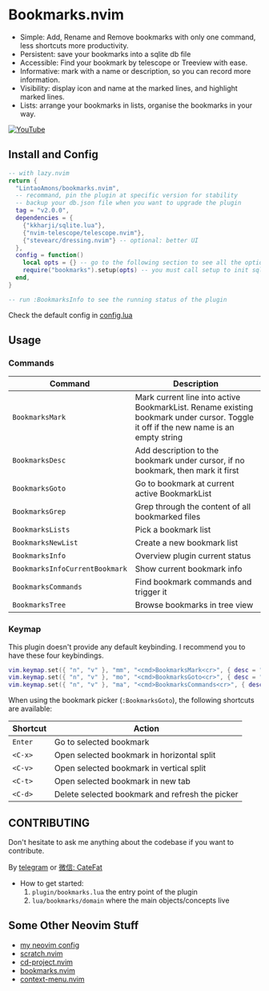 # Bookmarks.nvim

- Simple: Add, Rename and Remove bookmarks with only one command, less shortcuts more productivity.
- Persistent: save your bookmarks into a sqlite db file
- Accessible: Find your bookmark by telescope or Treeview with ease.
- Informative: mark with a name or description, so you can record more information.
- Visibility: display icon and name at the marked lines, and highlight marked lines.
- Lists: arrange your bookmarks in lists, organise the bookmarks in your way.

[![YouTube](http://i.ytimg.com/vi/RoyXQYauiLo/hqdefault.jpg)](https://www.youtube.com/watch?v=RoyXQYauiLo)

## Install and Config

```lua
-- with lazy.nvim
return {
  "LintaoAmons/bookmarks.nvim",
  -- recommand, pin the plugin at specific version for stability
  -- backup your db.json file when you want to upgrade the plugin
  tag = "v2.0.0",
  dependencies = {
    {"kkharji/sqlite.lua"},
    {"nvim-telescope/telescope.nvim"},
    {"stevearc/dressing.nvim"} -- optional: better UI
  },
  config = function()
    local opts = {} -- go to the following section to see all the options
    require("bookmarks").setup(opts) -- you must call setup to init sqlite db
  end,
}

-- run :BookmarksInfo to see the running status of the plugin
```

Check the default config in [config.lua](./lua/bookmarks/config.lua)

## Usage

### Commands

| Command                        | Description                                                                                                                         |
| ------------------------------ | ----------------------------------------------------------------------------------------------------------------------------------- |
| `BookmarksMark`                | Mark current line into active BookmarkList. Rename existing bookmark under cursor. Toggle it off if the new name is an empty string |
| `BookmarksDesc`                | Add description to the bookmark under cursor, if no bookmark, then mark it first                                                    |
| `BookmarksGoto`                | Go to bookmark at current active BookmarkList                                                                                       |
| `BookmarksGrep`                | Grep through the content of all bookmarked files                                                                                    |
| `BookmarksLists`               | Pick a bookmark list                                                                                                                |
| `BookmarksNewList`             | Create a new bookmark list                                                                                                          |
| `BookmarksInfo`                | Overview plugin current status                                                                                                      |
| `BookmarksInfoCurrentBookmark` | Show current bookmark info                                                                                                          |
| `BookmarksCommands`            | Find bookmark commands and trigger it                                                                                               |
| `BookmarksTree`                | Browse bookmarks in tree view                                                                                                       |

### Keymap

This plugin doesn't provide any default keybinding. I recommend you to have these four keybindings.

```lua
vim.keymap.set({ "n", "v" }, "mm", "<cmd>BookmarksMark<cr>", { desc = "Mark current line into active BookmarkList." })
vim.keymap.set({ "n", "v" }, "mo", "<cmd>BookmarksGoto<cr>", { desc = "Go to bookmark at current active BookmarkList" })
vim.keymap.set({ "n", "v" }, "ma", "<cmd>BookmarksCommands<cr>", { desc = "Find and trigger a bookmark command." })
```

When using the bookmark picker (`:BookmarksGoto`), the following shortcuts are available:

| Shortcut | Action                                          |
| -------- | ----------------------------------------------- |
| `Enter`  | Go to selected bookmark                         |
| `<C-x>`  | Open selected bookmark in horizontal split      |
| `<C-v>`  | Open selected bookmark in vertical split        |
| `<C-t>`  | Open selected bookmark in new tab               |
| `<C-d>`  | Delete selected bookmark and refresh the picker |

## CONTRIBUTING

Don't hesitate to ask me anything about the codebase if you want to contribute.

By [telegram](https://t.me/+ssgpiHyY9580ZWFl) or [微信: CateFat](https://lintao-index.pages.dev/assets/images/wechat-437d6c12efa9f89bab63c7fe07ce1927.png)

- How to get started:
  1. `plugin/bookmarks.lua` the entry point of the plugin
  2. `lua/bookmarks/domain` where the main objects/concepts live

## Some Other Neovim Stuff

- [my neovim config](https://github.com/LintaoAmons/CoolStuffes/tree/main/nvim/.config/nvim)
- [scratch.nvim](https://github.com/LintaoAmons/scratch.nvim)
- [cd-project.nvim](https://github.com/LintaoAmons/cd-project.nvim)
- [bookmarks.nvim](https://github.com/LintaoAmons/bookmarks.nvim)
- [context-menu.nvim](https://github.com/LintaoAmons/context-menu.nvim)
